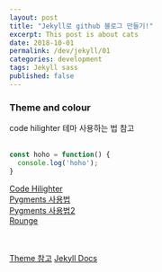 ```yaml
---
layout: post
title: "Jekyll로 github 블로그 만들기!"
excerpt: This post is about cats
date: 2018-10-01
permalink: /dev/jekyll/01
categories: development
tags: Jekyll sass
published: false
---
```




### Theme and colour
code hilighter 테마 사용하는 법 참고 <br/><br/>

``` javascript
const hoho = function() {
  console.log('hoho');
}
```

[Code Hilighter][code-hilighter] <br/>
[Pygments 사용법][Pygments] <br/>
[Pygments 사용법2][Pygments2] <br/>
[Rounge][rounge]


<br/><br/>
[Theme 참고][theme]
[Jekyll Docs][jekyll-docs]



[theme]: http://pixyll.com/jekyll/pixyll/2014/06/08/pixyll-has-pagination/
[code-hilighter]: https://flinhong.com/2017/03/18/syntax-highlight-with-rouge-in-jekyll/
[Pygments]: https://www.mozmorris.com/2013/01/14/using-jekyll-with-pygments-github-pages.html
[Pygments2]: https://djkeh.github.io/articles/Hangul-test-jekyll-tips-kor/
[rounge]: http://rouge.jneen.net/

[jekyll-docs]: https://jekyllrb-ko.github.io/docs/quickstart/
[jekyll-gh]:   https://github.com/jekyll/jekyll
